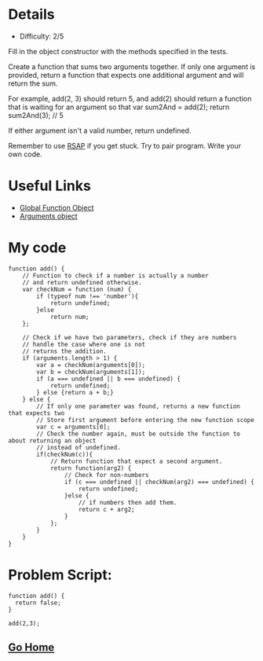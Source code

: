 # Details

* Difficulty: 2/5

Fill in the object constructor with the methods specified in the tests.

Create a function that sums two arguments together. If only one argument is provided, return a
function that expects one additional argument and will return the sum.

For example, add(2, 3) should return 5, and add(2) should return a function that is waiting for an
argument so that var sum2And = add(2); return sum2And(3); // 5

If either argument isn't a valid number, return undefined.

Remember to use [RSAP](http://www.freecodecamp.com/field-guide/how-do-i-get-help-when-I-get-stuck) if you get stuck. Try to pair program. Write your own code.

# Useful Links

* [Global Function Object](https://developer.mozilla.org/en-US/docs/Web/JavaScript/Reference/Global_Objects/Function)
* [Arguments object](https://developer.mozilla.org/en-US/docs/Web/JavaScript/Reference/Functions/arguments)

# My code

```
function add() {
    // Function to check if a number is actually a number
    // and return undefined otherwise.
    var checkNum = function (num) {
        if (typeof num !== 'number'){
            return undefined;
        }else
            return num;
    };

    // Check if we have two parameters, check if they are numbers
    // handle the case where one is not
    // returns the addition.
    if (arguments.length > 1) {
        var a = checkNum(arguments[0]);
        var b = checkNum(arguments[1]);
        if (a === undefined || b === undefined) {
            return undefined;
        } else {return a + b;}
    } else {
        // If only one parameter was found, returns a new function that expects two
        // Store first argument before entering the new function scope
        var c = arguments[0];
        // Check the number again, must be outside the function to about returning an object
        // instead of undefined.
        if(checkNum(c)){
            // Return function that expect a second argument.
            return function(arg2) {
                // Check for non-numbers
                if (c === undefined || checkNum(arg2) === undefined) {
                    return undefined;
                }else {
                    // if numbers then add them.
                    return c + arg2;
                }
            };
        }
    }
}
```
# Problem Script:

```
function add() {
  return false;
}

add(2,3);
```
## [Go Home](https://github.com/Rafase282/My-FreeCodeCamp-Code/wiki)